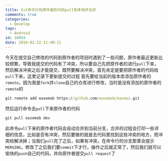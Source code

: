 ```yaml
---
title: Git命令行将原作者的代码pull到本地并合并
comments: true
categories:
  - Develop
tags:
  - Android
id: 10054
date: 2016-02-22 11:40:11
---
```


今天在提交自己修改的代码到原作者的项目时遇到了一些问题，原作者最近更新比较频繁，导致我提交的代码有了冲突，所以要自己先把原作者的进行`pull`下来，然后解决冲突之后才能提交，既然要解决冲突，首先肯定是要把原作者的代码给`pull`下来，这里记录下更新提交的过程
首先要给当前的版本库添加原作者的`remote`，因为我是`fork`并`clone`自己的仓库进行修改，当时是没有添加的原作者的`remote`的
```bat
git remote add easemob https://github.com/easemob/easeui.git
```
然后运行命令去`pull`下来原作者的代码
```bat
git pull easemob dev
```
此命令`pull`下来的原作者代码会自动合并到当前分支，合并的过程会打印一些详细的信息，比如是否有冲突，然后要做的就是去代码里找到这些冲突的地方，把冲突给解决掉；当我们`pull`完了之后，如果有冲突，在命令行的分支那里会提示`MERGING`，修改了之后我们要`commit`下才行，操作之后就正常了，然后我们就可以愉快的`push`自己的代码，并向原作者提交`pull request`了